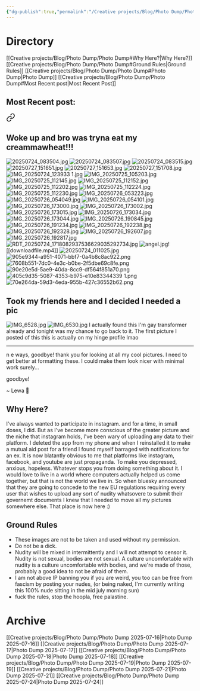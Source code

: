 ```yaml
---
{"dg-publish":true,"permalink":"/Creative projects/Blog/Photo Dump/Photo Dump/","tags":["image","blog"]}
---
```


# Directory
[[Creative projects/Blog/Photo Dump/Photo Dump#Why Here?\|Why Here?]]
[[Creative projects/Blog/Photo Dump/Photo Dump#Ground Rules\|Ground Rules]]
[[Creative projects/Blog/Photo Dump/Photo Dump#Photo Dump\|Photo Dump]]
[[Creative projects/Blog/Photo Dump/Photo Dump#Most Recent post\|Most Recent Post]]
## Most Recent post:

<div class="transclusion internal-embed is-loaded"><a class="markdown-embed-link" href="/Creative projects/Blog/Photo Dump/Photo Dump 2025-07-27/" aria-label="Open link"><svg xmlns="http://www.w3.org/2000/svg" width="24" height="24" viewBox="0 0 24 24" fill="none" stroke="currentColor" stroke-width="2" stroke-linecap="round" stroke-linejoin="round" class="svg-icon lucide-link"><path d="M10 13a5 5 0 0 0 7.54.54l3-3a5 5 0 0 0-7.07-7.07l-1.72 1.71"></path><path d="M14 11a5 5 0 0 0-7.54-.54l-3 3a5 5 0 0 0 7.07 7.07l1.71-1.71"></path></svg></a><div class="markdown-embed">




## Woke up and bro was tryna eat my creammawheat!!!
![20250724_083504.jpg](/img/user/20250724_083504.jpg)
![20250724_083507.jpg](/img/user/20250724_083507.jpg)
![20250724_083515.jpg](/img/user/20250724_083515.jpg)
![20250727_151651.jpg](/img/user/20250727_151651.jpg)
![20250727_151653.jpg](/img/user/20250727_151653.jpg)
![20250727_151708.jpg](/img/user/20250727_151708.jpg)
![IMG_20250724_123933 1.jpg](/img/user/IMG_20250724_123933%201.jpg)
![IMG_20250725_105203.jpg](/img/user/IMG_20250725_105203.jpg)
![IMG_20250725_112145.jpg](/img/user/IMG_20250725_112145.jpg)
![IMG_20250725_112152.jpg](/img/user/IMG_20250725_112152.jpg)
![IMG_20250725_112202.jpg](/img/user/IMG_20250725_112202.jpg)
![IMG_20250725_112224.jpg](/img/user/IMG_20250725_112224.jpg)
![IMG_20250725_112230.jpg](/img/user/IMG_20250725_112230.jpg)
![IMG_20250726_053223.jpg](/img/user/IMG_20250726_053223.jpg)
![IMG_20250726_054049.jpg](/img/user/IMG_20250726_054049.jpg)
![IMG_20250726_054101.jpg](/img/user/IMG_20250726_054101.jpg)
![IMG_20250726_173000.jpg](/img/user/IMG_20250726_173000.jpg)
![IMG_20250726_173002.jpg](/img/user/IMG_20250726_173002.jpg)
![IMG_20250726_173015.jpg](/img/user/IMG_20250726_173015.jpg)
![IMG_20250726_173034.jpg](/img/user/IMG_20250726_173034.jpg)
![IMG_20250726_173044.jpg](/img/user/IMG_20250726_173044.jpg)
![IMG_20250726_190845.jpg](/img/user/IMG_20250726_190845.jpg)
![IMG_20250726_191234.jpg](/img/user/IMG_20250726_191234.jpg)
![IMG_20250726_192238.jpg](/img/user/IMG_20250726_192238.jpg)
![IMG_20250726_192328.jpg](/img/user/IMG_20250726_192328.jpg)
![IMG_20250726_192607.jpg](/img/user/IMG_20250726_192607.jpg)
![IMG_20250726_192817.jpg](/img/user/IMG_20250726_192817.jpg)![RDT_20250724_1718082937536629035292734.jpg](/img/user/RDT_20250724_1718082937536629035292734.jpg)
![angel.jpg](/img/user/angel.jpg)![[downloadfile.mp4]]
![20250724_011025.jpg](/img/user/20250724_011025.jpg)
![905e9344-a951-4071-bbf7-0a4b8c8ac922.png](/img/user/905e9344-a951-4071-bbf7-0a4b8c8ac922.png)
![7608b551-7dc0-4e3c-b0be-2f5dbe69c8fe.png](/img/user/7608b551-7dc0-4e3c-b0be-2f5dbe69c8fe.png)
![90e20e5d-5ae9-40da-8cc9-df564f851a70.png](/img/user/90e20e5d-5ae9-40da-8cc9-df564f851a70.png)
![405c9d35-5087-4353-b975-e10e83344339 1.png](/img/user/405c9d35-5087-4353-b975-e10e83344339%201.png)
![70e264da-59d3-4eda-955b-427c36552b62.png](/img/user/70e264da-59d3-4eda-955b-427c36552b62.png)
## Took my friends here and I decided I needed a pic
![IMG_6528.jpg](/img/user/IMG_6528.jpg)
![IMG_6530.jpg](/img/user/IMG_6530.jpg)
I actually found this I'm gay transformer already and tonight was my chance to go back to it. The first picture I posted of this this is actually on my hinge profile lmao

---

n e ways, goodbye! thank you for looking at all my cool pictures. I need to  get better at formatting these. I could make them look nicer with minimal work surely...

goodbye! 

~ Lewa 💚

</div></div>


## Why Here?
I've always wanted to participate in instagram. and for a time, in small doses, I did. But as I've become more conscious of the greater picture and the niche that instagram holds, I've been wary of uploading any data to their platform. I deleted the app from my phone and when I reinstalled it to make a mutual aid post for a friend I found myself barraged with notifications for an ex. It is now blatantly obvious to me that platforms like instagram, facebook, and youtube are just propaganda. To make you depressed, anxious, hopeless. Whatever stops you from doing something about it. I would love to live in a world where computers actually helped us come together, but that is not the world we live in.  So when bluesky announced that they are going to concede to the new EU regulations requiring every user that wishes to upload any sort of nudity whatsovere to submit their governemt documents I knew that I needed to move all my pictures somewhere else. That place is now here :)
## Ground Rules
- These images are not to be taken and used without my permission.
- Do not be a dick.
- Nudity will be mixed in intermittently and I will not attempt to censor it. Nudity is not sexual, bodies are not sexual. A culture uncomfortable with nudity is a culture uncomfortable with bodies, and we're made of those, probably a good idea to not be afraid of them.
- I am not above IP banning you if you are weird, you too can be free from fascism by posting your nudes, (or being naked, I'm currently writing this 100% nude sitting in the mid july morning sun)
- fuck the rules, stop the hoopla, free palastine.

# Archive
[[Creative projects/Blog/Photo Dump/Photo Dump 2025-07-16\|Photo Dump 2025-07-16]]
[[Creative projects/Blog/Photo Dump/Photo Dump 2025-07-17\|Photo Dump 2025-07-17]]
[[Creative projects/Blog/Photo Dump/Photo Dump 2025-07-18\|Photo Dump 2025-07-18]]
[[Creative projects/Blog/Photo Dump/Photo Dump 2025-07-19\|Photo Dump 2025-07-19]]
[[Creative projects/Blog/Photo Dump/Photo Dump 2025-07-21\|Photo Dump 2025-07-21]]
[[Creative projects/Blog/Photo Dump/Photo Dump 2025-07-24\|Photo Dump 2025-07-24]]


